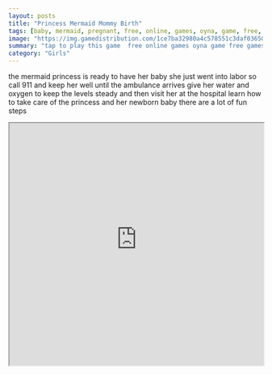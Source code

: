 ```yaml
---
layout: posts
title: "Princess Mermaid Mommy Birth"
tags: [baby, mermaid, pregnant, free, online, games, oyna, game, free, games, play, play, games]
image: "https://img.gamedistribution.com/1ce7ba32980a4c578551c3daf0365031-512x384.jpeg"
summary: "tap to play this game  free online games oyna game free games play play games"
category: "Girls"
---
```


the mermaid princess is ready to have her baby she just went into labor so call 911 and keep her well until the ambulance arrives give her water and oxygen to keep the levels steady and then visit her at the hospital learn how to take care of the princess and her newborn baby there are a lot of fun steps

<iframe width="100%" height="480px;" src="https://html5.gamedistribution.com/1ce7ba32980a4c578551c3daf0365031/"></iframe>